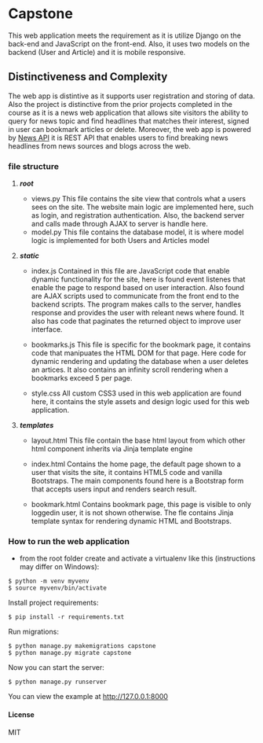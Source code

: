 # Capstone
This web application meets the requirement as it is utilize Django on the back-end and JavaScript on the front-end. Also, it uses two models on the backend (User and Article) and it is mobile responsive.

## Distinctiveness and Complexity
The web app is distintive as it supports user registration and storing of data. Also the project is distinctive from the prior projects completed in the course as it is a news web application that allows site visitors the ability to query for news topic and find headlines that matches their interest, signed in user can bookmark articles or delete. Moreover, the web app is powered by [News API](https://newsapi.org/) it is REST API that enables users to find  breaking news headlines from news sources and blogs across the web. 

### file structure
1. **_root_**
     - views.py
          This file contains the site view that controls what a users sees on the site. The website main logic are implemented here,           such as login, and registration authentication. Also, the backend server and calls made through AJAX to server is handle             here. 
     - model.py
          This file contains the database model, it is where model logic is implemented for both Users and Articles model
2. **_static_**
     - index.js
          Contained in this file are JavaScript code that enable dynamic functionality for the site, here is found event listenes that enable the page to respond based on user interaction. Also found are AJAX scripts used to communicate from the front end to the backend scripts. The program makes calls to the server, handles response and provides the user with releant news where found. It also has code that paginates the returned object to improve user interface.   
     - bookmarks.js
          This file is specific for the bookmark page, it contains code that manipuates the HTML DOM for that page. Here code for dynamic rendering and updating the database when a user deletes an artices. It also contains an infinity scroll rendering when a bookmarks exceed 5 per page.  
          
     - style.css
          All custom CSS3 used in this web application are found here, it contains the style assets and design logic used for this             web application.
        

3. **_templates_**
     - layout.html
         This file contain the base html layout from which other html component inherits via Jinja template engine
     - index.html
          Contains the home page, the default page shown to a user that visits the site, it contains HTML5 code and vanilla Bootstraps. The main components found here is a Bootstrap form that accepts users input and renders search result. 
          
     - bookmark.html
          Contains bookmark page, this page is visible to only loggedin user, it is not shown otherwise. The fle contains Jinja template syntax for rendering dynamic HTML and Bootstraps. 


### How to run the web application

* from the root folder create and activate a virtualenv like this (instructions may differ on Windows):

```
$ python -m venv myvenv
$ source myvenv/bin/activate
```

Install project requirements:

```
$ pip install -r requirements.txt
```

Run migrations:

```
$ python manage.py makemigrations capstone
$ python manage.py migrate capstone
```


Now you can start the server:

```
$ python manage.py runserver
```

You can view the example at http://127.0.0.1:8000

#### License

MIT
